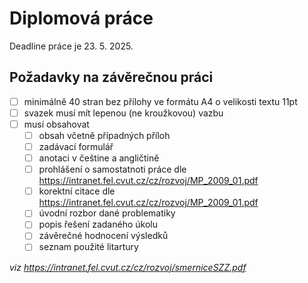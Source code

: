 # Diplomová práce

Deadline práce je 23. 5. 2025.

## Požadavky na závěrečnou práci

- [ ] minimálně 40 stran bez přílohy ve formátu A4 o velikosti textu 11pt
- [ ] svazek musí mít lepenou (ne kroužkovou) vazbu
- [ ] musí obsahovat
  - [ ] obsah včetně případných příloh
  - [ ] zadávací formulář
  - [ ] anotaci v češtine a angličtině
  - [ ] prohlášení o samostatnoti práce dle https://intranet.fel.cvut.cz/cz/rozvoj/MP_2009_01.pdf
  - [ ] korektní citace dle https://intranet.fel.cvut.cz/cz/rozvoj/MP_2009_01.pdf
  - [ ] úvodní rozbor dané problematiky
  - [ ] popis řešení zadaného úkolu
  - [ ] závěrečné hodnocení výsledků
  - [ ] seznam použité litartury

*viz https://intranet.fel.cvut.cz/cz/rozvoj/smerniceSZZ.pdf*